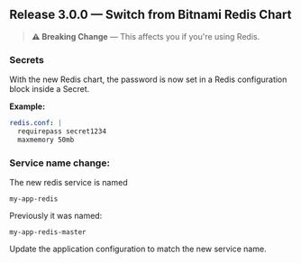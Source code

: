 ## Release 3.0.0 — Switch from Bitnami Redis Chart

> **⚠️ Breaking Change** — This affects you if you're using Redis.

### Secrets

With the new Redis chart, the password is now set in a Redis configuration block inside a Secret.

**Example:**

```yaml
redis.conf: |
  requirepass secret1234
  maxmemory 50mb
```

### Service name change:

The new redis service is named 
```
my-app-redis
```

Previously it was named:
```
my-app-redis-master
```

Update the application configuration to match the new service name.


